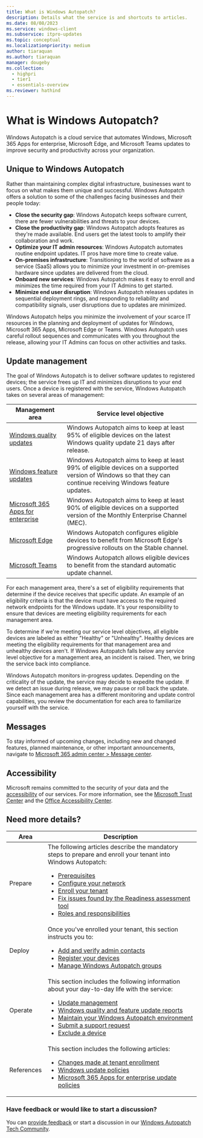 ```yaml
---
title: What is Windows Autopatch?
description: Details what the service is and shortcuts to articles.
ms.date: 08/08/2023
ms.service: windows-client
ms.subservice: itpro-updates
ms.topic: conceptual
ms.localizationpriority: medium
author: tiaraquan
ms.author: tiaraquan
manager: dougeby
ms.collection:
  - highpri
  - tier1
  - essentials-overview
ms.reviewer: hathind
---
```


# What is Windows Autopatch?

Windows Autopatch is a cloud service that automates Windows, Microsoft 365 Apps for enterprise, Microsoft Edge, and Microsoft Teams updates to improve security and productivity across your organization.

## Unique to Windows Autopatch

Rather than maintaining complex digital infrastructure, businesses want to focus on what makes them unique and successful. Windows Autopatch offers a solution to some of the challenges facing businesses and their people today:

- **Close the security gap**: Windows Autopatch keeps software current, there are fewer vulnerabilities and threats to your devices.
- **Close the productivity gap**: Windows Autopatch adopts features as they're made available. End users get the latest tools to amplify their collaboration and work.
- **Optimize your IT admin resources**: Windows Autopatch automates routine endpoint updates. IT pros have more time to create value.
- **On-premises infrastructure**: Transitioning to the world of software as a service (SaaS) allows you to minimize your investment in on-premises hardware since updates are delivered from the cloud.  
- **Onboard new services**: Windows Autopatch makes it easy to enroll and minimizes the time required from your IT Admins to get started.  
- **Minimize end user disruption**: Windows Autopatch releases updates in sequential deployment rings, and responding to reliability and compatibility signals, user disruptions due to updates are minimized.

Windows Autopatch helps you minimize the involvement of your scarce IT resources in the planning and deployment of updates for Windows, Microsoft 365 Apps, Microsoft Edge or Teams. Windows Autopatch uses careful rollout sequences and communicates with you throughout the release, allowing your IT Admins can focus on other activities and tasks.

## Update management

The goal of Windows Autopatch is to deliver software updates to registered devices; the service frees up IT and minimizes disruptions to your end users. Once a device is registered with the service, Windows Autopatch takes on several areas of management:

| Management area | Service level objective |
| ----- | ----- |
| [Windows quality updates](../operate/windows-autopatch-windows-quality-update-overview.md) | Windows Autopatch aims to keep at least 95% of eligible devices on the latest Windows quality update 21 days after release. |
| [Windows feature updates](../operate/windows-autopatch-windows-feature-update-overview.md) | Windows Autopatch aims to keep at least 99% of eligible devices on a supported version of Windows so that they can continue receiving Windows feature updates. |
| [Microsoft 365 Apps for enterprise](../operate/windows-autopatch-microsoft-365-apps-enterprise.md) | Windows Autopatch aims to keep at least 90% of eligible devices on a supported version of the Monthly Enterprise Channel (MEC). |
| [Microsoft Edge](../operate/windows-autopatch-edge.md) | Windows Autopatch configures eligible devices to benefit from Microsoft Edge's progressive rollouts on the Stable channel. |
| [Microsoft Teams](../operate/windows-autopatch-teams.md) | Windows Autopatch allows eligible devices to benefit from the standard automatic update channel. |

For each management area, there's a set of eligibility requirements that determine if the device receives that specific update. An example of an eligibility criteria is that the device must have access to the required network endpoints for the Windows update. It's your responsibility to ensure that devices are meeting eligibility requirements for each management area.

To determine if we're meeting our service level objectives, all eligible devices are labeled as either "Healthy" or "Unhealthy". Healthy devices are meeting the eligibility requirements for that management area and unhealthy devices aren't. If Windows Autopatch falls below any service level objective for a management area, an incident is raised. Then, we bring the service back into compliance.

Windows Autopatch monitors in-progress updates. Depending on the criticality of the update, the service may decide to expedite the update. If we detect an issue during release, we may pause or roll back the update. Since each management area has a different monitoring and update control capabilities, you review the documentation for each area to familiarize yourself with the service.

## Messages

To stay informed of upcoming changes, including new and changed features, planned maintenance, or other important announcements, navigate to [Microsoft 365 admin center > Message center](https://admin.microsoft.com/adminportal/home#/MessageCenter).

## Accessibility

Microsoft remains committed to the security of your data and the [accessibility](https://www.microsoft.com/trust-center/compliance/accessibility) of our services. For more information, see the [Microsoft Trust Center](https://www.microsoft.com/trust-center) and the [Office Accessibility Center](https://support.office.com/article/ecab0fcf-d143-4fe8-a2ff-6cd596bddc6d).

## Need more details?

| Area | Description |
| ----- | ----- |
| Prepare | The following articles describe the mandatory steps to prepare and enroll your tenant into Windows Autopatch:<ul><li>[Prerequisites](../prepare/windows-autopatch-prerequisites.md)</li><li>[Configure your network](../prepare/windows-autopatch-configure-network.md)</li><li>[Enroll your tenant](../prepare/windows-autopatch-enroll-tenant.md)</li><li>[Fix issues found by the Readiness assessment tool](../prepare/windows-autopatch-fix-issues.md)</li><li>[Roles and responsibilities](../overview/windows-autopatch-roles-responsibilities.md)</ul> |
| Deploy | Once you've enrolled your tenant, this section instructs you to:<ul><li>[Add and verify admin contacts](../deploy/windows-autopatch-admin-contacts.md)</li><li>[Register your devices](../deploy/windows-autopatch-register-devices.md)</li><li>[Manage Windows Autopatch groups](../deploy/windows-autopatch-groups-manage-autopatch-groups.md)</li></ul> |
| Operate | This section includes the following information about your day-to-day life with the service:<ul><li>[Update management](../operate/windows-autopatch-groups-update-management.md)</li><li>[Windows quality and feature update reports](../operate/windows-autopatch-groups-windows-quality-and-feature-update-reports-overview.md)</li><li>[Maintain your Windows Autopatch environment](../operate/windows-autopatch-maintain-environment.md)</li><li>[Submit a support request](../operate/windows-autopatch-support-request.md)</li><li>[Exclude a device](../operate/windows-autopatch-exclude-device.md)</li></ul>
| References | This section includes the following articles:<ul><li>[Changes made at tenant enrollment](../references/windows-autopatch-changes-to-tenant.md)<li>[Windows update policies](../references/windows-autopatch-windows-update-unsupported-policies.md)</li><li>[Microsoft 365 Apps for enterprise update policies](../references/windows-autopatch-microsoft-365-policies.md)</li></ul> |

### Have feedback or would like to start a discussion?

You can [provide feedback](https://go.microsoft.com/fwlink/?linkid=2195593) or start a discussion in our [Windows Autopatch Tech Community](https://aka.ms/Community/WindowsAutopatch).
